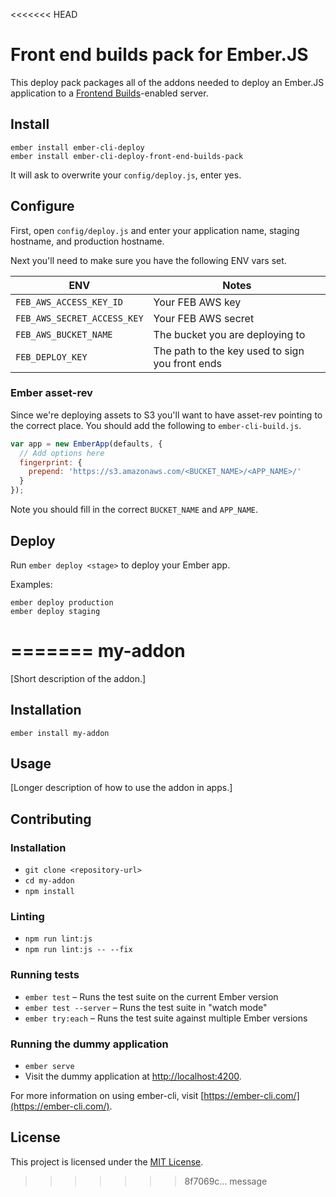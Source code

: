 <<<<<<< HEAD
# Front end builds pack for Ember.JS

This deploy pack  packages all of the addons needed to deploy an Ember.JS
application to a [Frontend Builds](https://github.com/tedconf/front_end_builds)-enabled server.

## Install

```
ember install ember-cli-deploy
ember install ember-cli-deploy-front-end-builds-pack
```

It will ask to overwrite your `config/deploy.js`, enter yes.

## Configure

First, open `config/deploy.js` and enter your application name, staging
hostname, and production hostname.

Next you'll need to make sure you have the following ENV vars set.

ENV | Notes
--- | ---
`FEB_AWS_ACCESS_KEY_ID` | Your FEB AWS key
`FEB_AWS_SECRET_ACCESS_KEY` | Your FEB AWS secret
`FEB_AWS_BUCKET_NAME` | The bucket you are deploying to
`FEB_DEPLOY_KEY` | The path to the key used to sign you front ends

### Ember asset-rev

Since we're deploying assets to S3 you'll want to have asset-rev
pointing to the correct place. You should add the following to
`ember-cli-build.js`.

```javascript
var app = new EmberApp(defaults, {
  // Add options here
  fingerprint: {
    prepend: 'https://s3.amazonaws.com/<BUCKET_NAME>/<APP_NAME>/'
  }
});
```

Note you should fill in the correct `BUCKET_NAME` and `APP_NAME`.

## Deploy

Run `ember deploy <stage>` to deploy your Ember app.

Examples:

```
ember deploy production
ember deploy staging
```

=======
my-addon
==============================================================================

[Short description of the addon.]

Installation
------------------------------------------------------------------------------

```
ember install my-addon
```


Usage
------------------------------------------------------------------------------

[Longer description of how to use the addon in apps.]


Contributing
------------------------------------------------------------------------------

### Installation

* `git clone <repository-url>`
* `cd my-addon`
* `npm install`

### Linting

* `npm run lint:js`
* `npm run lint:js -- --fix`

### Running tests

* `ember test` – Runs the test suite on the current Ember version
* `ember test --server` – Runs the test suite in "watch mode"
* `ember try:each` – Runs the test suite against multiple Ember versions

### Running the dummy application

* `ember serve`
* Visit the dummy application at [http://localhost:4200](http://localhost:4200).

For more information on using ember-cli, visit [https://ember-cli.com/](https://ember-cli.com/).

License
------------------------------------------------------------------------------

This project is licensed under the [MIT License](LICENSE.md).
>>>>>>> 8f7069c... message
